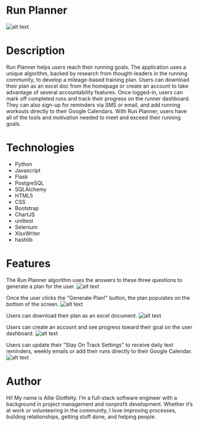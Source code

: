 # Run Planner
![alt text](https://github.com/allieglotfelty/running-plan/blob/master/README/run_holmes_homepage.png?raw=true "Homepage")


# Description
Run Planner helps users reach their running goals. The application uses a unique algorithm, backed by research from thought-leaders in the running community, to develop a mileage-based training plan. Users can download their plan as an excel doc from the homepage or create an account to take advantage of several accountability features. Once logged-in, users can mark off completed runs and track their progress on the runner dashboard. They can also sign-up for reminders via SMS or email, and add running workouts directly to their Google Calendars. With Run Planner, users have all of the tools and motivation needed to meet and exceed their running goals.


# Technologies
 - Python
 - Javascript
 - Flask
 - PostgreSQL
 - SQLAlchemy
 - HTML5
 - CSS
 - Bootstrap
 - ChartJS
 - unittest
 - Selenium
 - XlsxWriter
 - hashlib


# Features
The Run Planner algorithm uses the answers to these three questions to generate a plan for the user.
![alt text](https://github.com/allieglotfelty/running-plan/blob/master/README/run_holmes_homepage.png?raw=true "Homepage")

Once the user clicks the "Generate Plan!" button, the plan populates on the bottom of the screen.
![alt text](https://github.com/allieglotfelty/running-plan/blob/master/README/run_holmes_homepage_with_plan.png?raw=true "Homepage with plan")

Users can download their plan as an excel document.
![alt text](https://github.com/allieglotfelty/running-plan/blob/master/README/run_holmes_excel_doc.png?raw=true "Excel Download")

Users can create an account and see progress toward their goal on the user dashboard.
![alt text](https://github.com/allieglotfelty/running-plan/blob/master/README/run_holmes_dashboard.png?raw=true "Dashboard")

Users can update their "Stay On Track Settings" to receive daily text reminders, weekly emails or add their runs directly to their Google Calendar.
![alt text](https://github.com/allieglotfelty/running-plan/blob/master/README/run_holmes_stay_on_track_settings.png?raw=true "Stay On Track Settings")

 
# Author
Hi! My name is Allie Glotfelty. I’m a full-stack software engineer with a background in project management and nonprofit development. Whether it’s at work or volunteering in the community, I love improving processes, building relationships, getting stuff done, and helping people. 